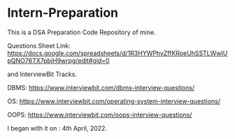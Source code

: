 # Intern-Preparation
This is a DSA Preparation Code Repository of mine. 

Questions Sheet Link: https://docs.google.com/spreadsheets/d/1R3HYWPhvZffKRoeUhSSTLWwIUpQNO76TX7pbjH9wrpg/edit#gid=0

and InterviewBit Tracks.

DBMS: https://www.interviewbit.com/dbms-interview-questions/

OS: https://www.interviewbit.com/operating-system-interview-questions/

OOPS: https://www.interviewbit.com/oops-interview-questions/

I began with it on : 4th April, 2022.
